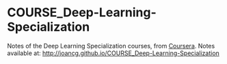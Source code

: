 # COURSE_Deep-Learning-Specialization
Notes of the Deep Learning Specialization courses, from [Coursera](https://www.coursera.org/specializations/deep-learning?sfmc_id=11535496&amp;sfmc_key=0031U00001QV3XJQA1#howItWorks). Notes available at: http://joancg.github.io/COURSE_Deep-Learning-Specialization
